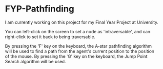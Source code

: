 # FYP-Pathfinding
I am currently working on this project for my Final Year Project at University.

You can left-click on the screen to set a node as 'intraversable', and can right-click to set it back to being traversable.

By pressing the 'F' key on the keyboard, the A-star pathfinding algorithm will be used to find a path from the agent's current position to the position of the mouse.
By pressing the 'G' key on the keyboard, the Jump Point Search algorithm will be used.